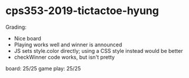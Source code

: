 # cps353-2019-tictactoe-hyung

Grading:
* Nice board
* Playing works well and winner is announced
* JS sets style.color directly; using a CSS style instead would be better
* checkWinner code works, but isn't pretty

board: 25/25
game play: 25/25
